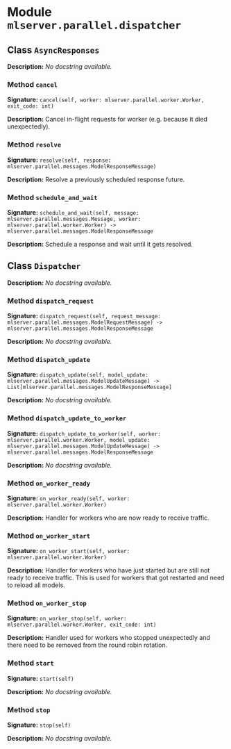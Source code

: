# Module `mlserver.parallel.dispatcher`


## Class `AsyncResponses`


**Description:**
*No docstring available.*

### Method `cancel`


**Signature:** `cancel(self, worker: mlserver.parallel.worker.Worker, exit_code: int)`


**Description:**
Cancel in-flight requests for worker (e.g. because it died
unexpectedly).

### Method `resolve`


**Signature:** `resolve(self, response: mlserver.parallel.messages.ModelResponseMessage)`


**Description:**
Resolve a previously scheduled response future.

### Method `schedule_and_wait`


**Signature:** `schedule_and_wait(self, message: mlserver.parallel.messages.Message, worker: mlserver.parallel.worker.Worker) -> mlserver.parallel.messages.ModelResponseMessage`


**Description:**
Schedule a response and wait until it gets resolved.

## Class `Dispatcher`


**Description:**
*No docstring available.*

### Method `dispatch_request`


**Signature:** `dispatch_request(self, request_message: mlserver.parallel.messages.ModelRequestMessage) -> mlserver.parallel.messages.ModelResponseMessage`


**Description:**
*No docstring available.*

### Method `dispatch_update`


**Signature:** `dispatch_update(self, model_update: mlserver.parallel.messages.ModelUpdateMessage) -> List[mlserver.parallel.messages.ModelResponseMessage]`


**Description:**
*No docstring available.*

### Method `dispatch_update_to_worker`


**Signature:** `dispatch_update_to_worker(self, worker: mlserver.parallel.worker.Worker, model_update: mlserver.parallel.messages.ModelUpdateMessage) -> mlserver.parallel.messages.ModelResponseMessage`


**Description:**
*No docstring available.*

### Method `on_worker_ready`


**Signature:** `on_worker_ready(self, worker: mlserver.parallel.worker.Worker)`


**Description:**
Handler for workers who are now ready to receive traffic.

### Method `on_worker_start`


**Signature:** `on_worker_start(self, worker: mlserver.parallel.worker.Worker)`


**Description:**
Handler for workers who have just started but are still not ready to
receive traffic.
This is used for workers that got restarted and need to reload all
models.

### Method `on_worker_stop`


**Signature:** `on_worker_stop(self, worker: mlserver.parallel.worker.Worker, exit_code: int)`


**Description:**
Handler used for workers who stopped unexpectedly and there need to be
removed from the round robin rotation.

### Method `start`


**Signature:** `start(self)`


**Description:**
*No docstring available.*

### Method `stop`


**Signature:** `stop(self)`


**Description:**
*No docstring available.*
